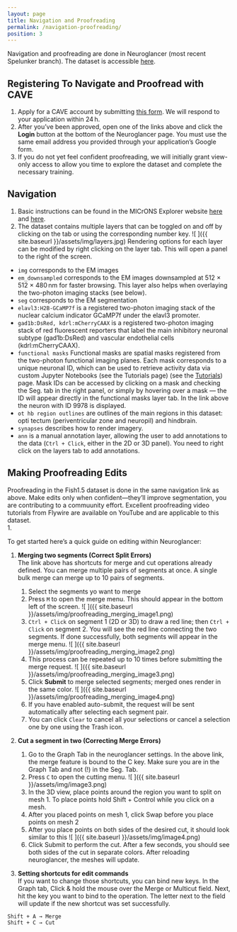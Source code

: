 ```yaml
---
layout: page
title: Navigation and Proofreading
permalink: /navigation-proofreading/
position: 3
---
```


Navigation and proofreading are done in Neuroglancer (most recent Spelunker branch). The dataset is accessible [here](https://spelunker.cave-explorer.org/#!middleauth+https://global.daf-apis.com/nglstate/api/v1/5397500134424576). 

## Registering To Navigate and Proofread with CAVE

1. Apply for a CAVE account by submitting [this form](https://forms.gle/oCB8kjXzkWYQEbYL8). We will respond to your application within 24 h.
2. After you’ve been approved, open one of the links above and click the **Login** button at the bottom of the Neuroglancer page. You must use the same email address you provided through your application’s Google form.
3. If you do not yet feel confident proofreading, we will initially grant view-only access to allow you time to explore the dataset and complete the necessary training.

## Navigation

1. Basic instructions can be found in the MICrONS Explorer website [here](https://www.microns-explorer.org/ngl-instructions) and [here](https://tutorial.microns-explorer.org/neuroglancer-basic.html). 
2. The dataset contains multiple layers that can be toggled on and off by clicking on the tab or using the corresponding number key. 
![ ]({{ site.baseurl }}/assets/img/layers.jpg)
Rendering options for each layer can be modified by right clicking on the layer tab. This will open a panel to the right of the screen. 
- `img` corresponds to the EM images  
- `em_downsampled` corresponds to the EM images downsampled at 512 × 512 × 480 nm for faster browsing. This layer also helps when overlaying the two-photon imaging stacks (see below). 
- `seg` corresponds to the EM segmentation     
- `elavl3:H2B-GCaMP7f` is a registered two-photon imaging stack of the nuclear calcium indicator GCaMP7f under the elavl3 promoter.  
- `gad1b:DsRed, kdrl:mCherryCAAX` is a registered two-photon imaging stack of red fluorescent reporters that label the main inhibitory neuronal subtype (gad1b:DsRed) and vascular endothelial cells (kdrl:mCherryCAAX). 
- `functional masks` Functional masks are spatial masks registered from the two-photon functional imaging planes. Each mask corresponds to a unique neuronal ID, which can be used to retrieve activity data via custom Jupyter Notebooks (see the Tutorials page) (see the [Tutorials](https://jboulanger91.github.io/fish1.5-release/tutorials/)) page. Mask IDs can be accessed by clicking on a mask and checking the Seg. tab in the right panel, or simply by hovering over a mask — the ID will appear directly in the functional masks layer tab. In the link above the neuron with ID 9978 is displayed. 
- `ot hb region outlines` are outlines of the main regions in this dataset: opti tectum (periventricular zone and neuropil) and hindbrain. 
- `synapses` describes how to render imagery. 
- `ann` is a manual annotation layer, allowing the user to add annotations to the data (`Ctrl + Click`, either in the 2D or 3D panel). You need to right click on the layers tab to add annotations. 

## Making Proofreading Edits

Proofreading in the Fish1.5 dataset is done in the same navigation link as above. Make edits only when confident—they’ll improve segmentation, you are contributing to a commuunity effort. Excellent proofreading video tutorials from Flywire are available on YouTube and are applicable to this dataset.  
   1. 

To get started here’s a quick guide on editing within Neuroglancer:

1. **Merging two segments (Correct Split Errors)**  
The link above has shortcuts for merge and cut operations already defined.
You can merge multiple pairs of segments at once. A single bulk merge can merge up to 10 pairs of segments.
   
   1. Select the segments yo want to merge 
   2. Press `M` to open the merge menu. This should appear in the bottom left of the screen. 
   ![ ]({{ site.baseurl }}/assets/img/proofreading_merging_image1.png)
   3. `Ctrl + Click` on segment 1 (2D or 3D) to draw a red line; then `Ctrl + Click` on segment 2. You will see the red line connecting the two segments. If done successfully, both segments will appear in the merge menu.
   ![ ]({{ site.baseurl }}/assets/img/proofreading_merging_image2.png)
   4. This process can be repeated up to 10 times before submitting the merge request.
   ![ ]({{ site.baseurl }}/assets/img/proofreading_merging_image3.png)
   5. Click **Submit** to merge selected segments; merged ones render in the same color.
   ![ ]({{ site.baseurl }}/assets/img/proofreading_merging_image4.png)
   6. If you have enabled auto-submit, the request will be sent automatically after selecting each segment pair.
   7. You can click `Clear` to cancel all your selections or cancel a selection one by one using the Trash icon.

2. **Cut a segment in two (Correcting Merge Errors)**  
   1. Go to the Graph Tab in the neuroglancer settings. In the above link, the merge feature is bound to the C key. Make sure you are in the Graph Tab and not (!) in the Seg. Tab.
   2. Press `C` to open the cutting menu.
   ![ ]({{ site.baseurl }}/assets/img/image3.png)
   3. In the 3D view, place points around the region you want to split on mesh 1. To place points hold Shift + Control while you click on a mesh.
   4. After you placed points on mesh 1, click Swap before you place points on mesh 2
   5. After you place points on both sides of the desired cut, it should look similar to this
   ![ ]({{ site.baseurl }}/assets/img/image4.png)
   6. Click Submit to perform the cut. After a few seconds, you should see both sides of the cut in separate colors. After reloading neuroglancer, the meshes will update.

3. **Setting shortcuts for edit commands**  
If you want to change those shortcuts, you can bind new keys. In the Graph tab, Click & hold the mouse over the Merge or Multicut field. Next, hit the key you want to bind to the operation. The letter next to the field will update if the new shortcut was set successfully.

<div class="language-plaintext highlighter-rouge">
  <div class="highlight">
    <pre class="highlight"><code>Shift + A → Merge
Shift + C → Cut</code></pre>
  </div>
</div>




